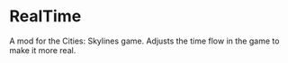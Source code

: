 # RealTime
A mod for the Cities: Skylines game. Adjusts the time flow in the game to make it more real.
